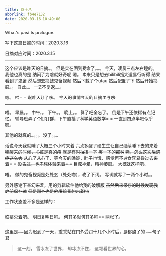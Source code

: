 ```yaml
---
title: 四十八
abbrlink: fb4e7102
date: 2020-03-16 10:49:00
---
```

What's past is prologue.

<!--more-->写下这篇日摘的时间：2020.3.16
日摘对应时间：2020.3.15

----------


这个应该是昨天的日摘。。
但是实在困到要命了。。。
今天，凌晨三点左右睡的。
我他也真的是
纳闷了为啥就好奇呢
嗯。
本来只是想去bilibili搜大道易行听得
结果看到了鬼畜
然后想去捣鼓鬼畜视频
然后下载了个utau
然后配置了下
然后开始捣鼓。。
自此。。
一去不复返。。。

嗯。
唔= =
说昨天好了咳。
今天的事情今天的日摘里写~~水~~


----------
唔。
早晨。。
中午。。
下午。。
晚上。。
算了吧全忘了。
倒是下午还依稀有点记忆。
辅导班弄了个钉钉群，下午直播了科学英语数学= =
一直到四点半吧似乎
嗯。

其他的就真的。。。。
没了。。。

话说今天我就睡了大概三个小时来着
六点多醒了硬生生让自己继续睡下去的来着
~~哇醒来的时候，心脏是真的疼~~
~~就是有时抽搐一下~~
~~疼一下的那种~~
~~嘶，怎么这次后遗症这么大~~
从心了从心了，等今天的晚饭，肚子也饿，感觉再不进食容易昏过去来着= =
~~没昏过，也不想体验来着= =~~
目眩神晕，精神萎靡。
大概就这样吧。

唔。
做的鬼畜视频是处处玄（处处吻），改了下词。
写词就写了一两个小时。。

另外感谢下某幻来着，用的剪辑软件他给我的破解版
~~虽然后来保存的时候发现我之前保存过~~
~~但是那个也是他发给我的来着hh~~


工作状态差不多是这样的：



----------
临摹欠着吧。
明日复明日吧。
何其多就何其多吧==
两张了。


----------
这里是~~因为迟到了一天，乖乖站在门外受罚十几个小时后，腿都酸了的 ~~句子君

> 这一刻，
> 雪冰冻了世界，
> 却冰冻不住，
> 这颗看世界的心。
